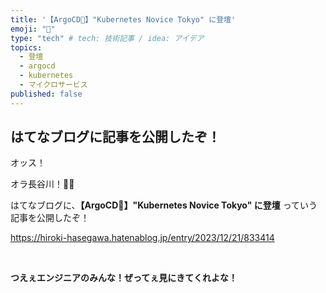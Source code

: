 ```yaml
---
title: '【ArgoCD🐙】"Kubernetes Novice Tokyo" に登壇'
emoji: "🐙"
type: "tech" # tech: 技術記事 / idea: アイデア
topics:
  - 登壇
  - argocd
  - kubernetes
  - マイクロサービス
published: false
---
```


## はてなブログに記事を公開したぞ！

オッス！

オラ長谷川！✋🏻

はてなブログに、**【ArgoCD🐙】"Kubernetes Novice Tokyo" に登壇** っていう記事を公開したぞ！

https://hiroki-hasegawa.hatenablog.jp/entry/2023/12/21/833414

<br>

**つえぇエンジニアのみんな！ぜってぇ見にきてくれよな！**

